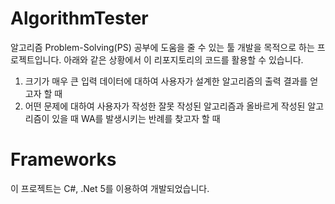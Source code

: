 # AlgorithmTester

 알고리즘 Problem-Solving(PS) 공부에 도움을 줄 수 있는 툴 개발을 목적으로 하는 프로젝트입니다. 아래와 같은 상황에서 이 리포지토리의 코드를 활용할 수 있습니다.

1. 크기가 매우 큰 입력 데이터에 대하여 사용자가 설계한 알고리즘의 출력 결과를 얻고자 할 때
2. 어떤 문제에 대하여 사용자가 작성한 잘못 작성된 알고리즘과 올바르게 작성된 알고리즘이 있을 때 WA를 발생시키는 반례를 찾고자 할 때

# Frameworks
 이 프로젝트는 C#, .Net 5를 이용하여 개발되었습니다.